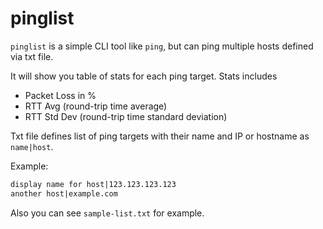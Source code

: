 # pinglist

`pinglist` is a simple CLI tool like `ping`, but can ping multiple hosts defined via txt file.

It will show you table of stats for each ping target. Stats includes

- Packet Loss in %
- RTT Avg (round-trip time average)
- RTT Std Dev (round-trip time standard deviation)

Txt file defines list of ping targets with their name and IP or hostname as `name|host`.

Example:

```txt
display name for host|123.123.123.123
another host|example.com
```

Also you can see `sample-list.txt` for example.
